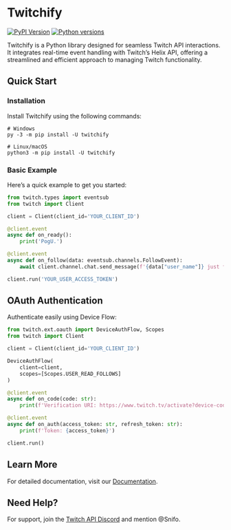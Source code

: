 # Twitchify

[![PyPI Version](https://img.shields.io/pypi/v/twitchify)](https://pypi.org/project/twitchify)
[![Python versions](https://img.shields.io/pypi/pyversions/twitchify)](https://pypi.org/project/twitchify)

Twitchify is a Python library designed for seamless Twitch API interactions. It integrates real-time event handling with Twitch’s Helix API, offering a streamlined and efficient approach to managing Twitch functionality.

## Quick Start

### Installation

Install Twitchify using the following commands:

```shell
# Windows
py -3 -m pip install -U twitchify

# Linux/macOS
python3 -m pip install -U twitchify
```

### Basic Example

Here’s a quick example to get you started:

```python
from twitch.types import eventsub
from twitch import Client

client = Client(client_id='YOUR_CLIENT_ID')

@client.event
async def on_ready():
    print('PogU.')

@client.event
async def on_follow(data: eventsub.channels.FollowEvent):
    await client.channel.chat.send_message(f'{data["user_name"]} just followed!')

client.run('YOUR_USER_ACCESS_TOKEN')
```

## OAuth Authentication

Authenticate easily using Device Flow:

```python
from twitch.ext.oauth import DeviceAuthFlow, Scopes
from twitch import Client

client = Client(client_id='YOUR_CLIENT_ID')

DeviceAuthFlow(
    client=client,
    scopes=[Scopes.USER_READ_FOLLOWS]
)

@client.event
async def on_code(code: str):
    print(f'Verification URI: https://www.twitch.tv/activate?device-code={code}')

@client.event
async def on_auth(access_token: str, refresh_token: str):
    print(f'Token: {access_token}')

client.run()
```

## Learn More

For detailed documentation, visit our [Documentation](https://twitchify.readthedocs.io/en/latest/).

## Need Help?

For support, join the [Twitch API Discord](https://discord.gg/8NXaEyV) and mention @Snifo.

